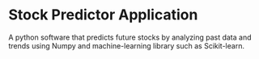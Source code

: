 # Stock Predictor Application

A python software that predicts future stocks by analyzing past data and trends using Numpy and machine-learning library such as Scikit-learn.
